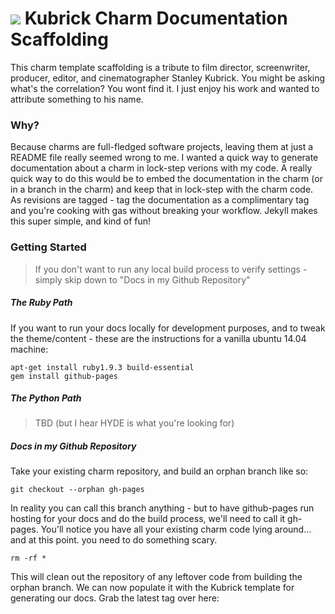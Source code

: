 # ![](http://blog.dasroot.net.s3-website-us-east-1.amazonaws.com/images/kubrick-logo.png) Kubrick Charm Documentation Scaffolding

This charm template scaffolding is a tribute to film director, screenwriter, producer, editor, and cinematographer Stanley Kubrick. You might be asking what's the correlation? You wont find it. I just enjoy his work and wanted to attribute something to his name.

### Why?

Because charms are full-fledged software projects, leaving them at just a README file really seemed wrong to me. I wanted a quick way to generate documentation about a charm in lock-step verions with my code. A really quick way to do this would be to embed the documentation in the charm (or in a branch in the charm) and keep that in lock-step with the charm code. As revisions are tagged - tag the documentation as a complimentary tag and you're cooking with gas without breaking your workflow. Jekyll makes this super simple, and kind of fun!

### Getting Started

> If you don't want to run any local build process to verify settings - simply skip down to "Docs in my Github Repository"

##### The Ruby Path
If you want to run your docs locally for development purposes, and to tweak the theme/content - these are the instructions for a vanilla ubuntu 14.04 machine:


    apt-get install ruby1.9.3 build-essential
    gem install github-pages

##### The Python Path

> TBD (but I hear HYDE is what you're looking for)

##### Docs in my Github Repository

Take your existing charm repository, and build an orphan branch like so:

    git checkout --orphan gh-pages

In reality you can call this branch anything - but to have github-pages run hosting for your docs and do the build process, we'll need to call it gh-pages. You'll notice you have all your existing charm code lying around... and at this point. you need to do something scary.

    rm -rf *

This will clean out the repository of any leftover code from building the orphan branch. We can now populate it with the Kubrick template for generating our docs. Grab the latest tag over here: 

